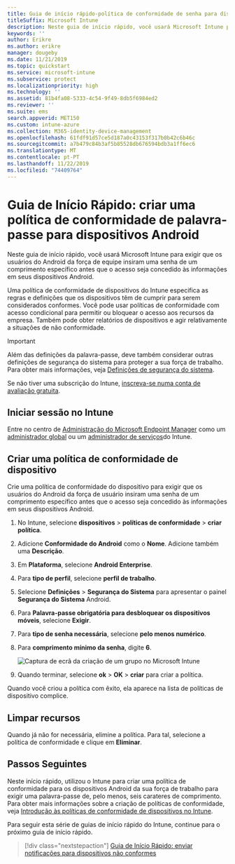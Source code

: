 ```yaml
---
title: Guia de início rápido-política de conformidade de senha para dispositivos Android
titleSuffix: Microsoft Intune
description: Neste guia de início rápido, você usará Microsoft Intune para definir o comprimento da senha necessária para dispositivos Android.
keywords: ''
author: Erikre
ms.author: erikre
manager: dougeby
ms.date: 11/21/2019
ms.topic: quickstart
ms.service: microsoft-intune
ms.subservice: protect
ms.localizationpriority: high
ms.technology: ''
ms.assetid: 81b4fa08-5333-4c54-9f49-8db5f6984ed2
ms.reviewer: ''
ms.suite: ems
search.appverid: MET150
ms.custom: intune-azure
ms.collection: M365-identity-device-management
ms.openlocfilehash: 61fdf91d57ce5d187a0c43153f317b0b42c6b46c
ms.sourcegitcommit: a7b479c84b3af5b85528db676594bdb3a1ff6ec6
ms.translationtype: MT
ms.contentlocale: pt-PT
ms.lasthandoff: 11/22/2019
ms.locfileid: "74409764"
---
```

# <a name="quickstart-create-a-password-compliance-policy-for-android-devices"></a>Guia de Início Rápido: criar uma política de conformidade de palavra-passe para dispositivos Android

Neste guia de início rápido, você usará Microsoft Intune para exigir que os usuários do Android da força de equipe insiram uma senha de um comprimento específico antes que o acesso seja concedido às informações em seus dispositivos Android.

Uma política de conformidade de dispositivos do Intune especifica as regras e definições que os dispositivos têm de cumprir para serem considerados conformes. Você pode usar políticas de conformidade com acesso condicional para permitir ou bloquear o acesso aos recursos da empresa. Também pode obter relatórios de dispositivos e agir relativamente a situações de não conformidade.

> [!IMPORTANT]
> Além das definições da palavra-passe, deve também considerar outras definições de segurança do sistema para proteger a sua força de trabalho. Para obter mais informações, veja [Definições de segurança do sistema](compliance-policy-create-android-for-work.md).

Se não tiver uma subscrição do Intune, [inscreva-se numa conta de avaliação gratuita](../fundamentals/free-trial-sign-up.md).

## <a name="sign-in-to-intune"></a>Iniciar sessão no Intune

Entre no centro de [Administração do Microsoft Endpoint Manager](https://go.microsoft.com/fwlink/?linkid=2109431) como um [administrador global](../fundamentals/users-add.md#types-of-administrators) ou um [administrador de serviços](../fundamentals/users-add.md#types-of-administrators)do Intune.

## <a name="create-a-device-compliance-policy"></a>Criar uma política de conformidade de dispositivo

Crie uma política de conformidade do dispositivo para exigir que os usuários do Android da força de usuário insiram uma senha de um comprimento específico antes que o acesso seja concedido às informações em seus dispositivos Android.

1. No Intune, selecione **dispositivos** > **políticas de conformidade** > **criar política**.

2. Adicione **Conformidade do Android** como o **Nome**. Adicione também uma **Descrição**.

3. Em **Plataforma**, selecione **Android Enterprise**.

4. Para **tipo de perfil**, selecione **perfil de trabalho**.

5. Selecione **Definições** > **Segurança do Sistema** para apresentar o painel **Segurança do Sistema** Android.

6. Para **Palavra-passe obrigatória para desbloquear os dispositivos móveis**, selecione **Exigir**.

7. Para **tipo de senha necessária**, selecione **pelo menos numérico**.

8. Para **comprimento mínimo da senha**, digite **6**.

    ![Captura de ecrã da criação de um grupo no Microsoft Intune](./media/quickstart-set-password-length-android/quickstart-set-password-length-android-01.png)

9. Quando terminar, selecione **ok** > **OK** > **criar** para criar a política.

Quando você criou a política com êxito, ela aparece na lista de políticas de dispositivo complice.

## <a name="clean-up-resources"></a>Limpar recursos

Quando já não for necessária, elimine a política. Para tal, selecione a política de conformidade e clique em **Eliminar**.

## <a name="next-steps"></a>Passos Seguintes

Neste início rápido, utilizou o Intune para criar uma política de conformidade para os dispositivos Android da sua força de trabalho para exigir uma palavra-passe de, pelo menos, seis carateres de comprimento. Para obter mais informações sobre a criação de políticas de conformidade, veja [Introdução às políticas de conformidade de dispositivos no Intune](device-compliance-get-started.md).

Para seguir esta série de guias de início rápido do Intune, continue para o próximo guia de início rápido.

> [!div class="nextstepaction"]
> [Guia de Início Rápido: enviar notificações para dispositivos não conformes](../quickstart-send-notification.md)
